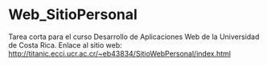 # Web_SitioPersonal
Tarea corta para el curso Desarrollo de Aplicaciones Web de la Universidad de Costa Rica.
Enlace al sitio web: http://titanic.ecci.ucr.ac.cr/~eb43834/SitioWebPersonal/index.html
